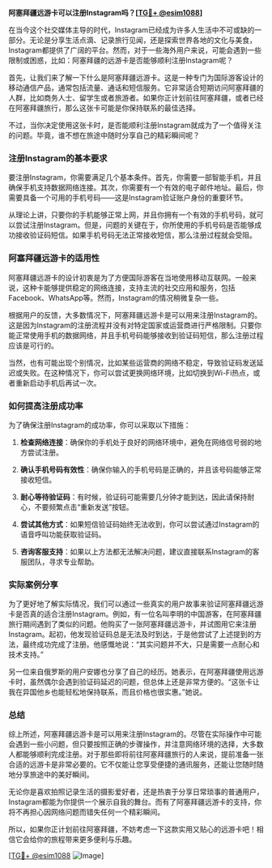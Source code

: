 **阿塞拜疆远游卡可以注册Instagram吗？[[TG💪+ @esim1088](https://t.me/s/esim1088)]**

在当今这个社交媒体主导的时代，Instagram已经成为许多人生活中不可或缺的一部分。无论是分享生活点滴、记录旅行见闻，还是探索世界各地的文化与美食，Instagram都提供了广阔的平台。然而，对于一些海外用户来说，可能会遇到一些限制或困惑，比如：阿塞拜疆的远游卡是否能够顺利注册Instagram呢？

首先，让我们来了解一下什么是阿塞拜疆远游卡。这是一种专门为国际游客设计的移动通信产品，通常包括流量、通话和短信服务。它非常适合短期访问阿塞拜疆的人群，比如商务人士、留学生或者旅游者。如果你正计划前往阿塞拜疆，或者已经在阿塞拜疆旅行，那么这张卡可能是你保持联系的最佳选择。

不过，当你决定使用这张卡时，是否能顺利注册Instagram就成为了一个值得关注的问题。毕竟，谁不想在旅途中随时分享自己的精彩瞬间呢？

### 注册Instagram的基本要求

要注册Instagram，你需要满足几个基本条件。首先，你需要一部智能手机，并且确保手机支持数据网络连接。其次，你需要有一个有效的电子邮件地址。最后，你需要具备一个可用的手机号码——这是Instagram验证账户身份的重要环节。

从理论上讲，只要你的手机能够正常上网，并且你拥有一个有效的手机号码，就可以尝试注册Instagram。但是，问题的关键在于，你所使用的手机号码是否能够成功接收验证码短信。如果手机号码无法正常接收短信，那么注册过程就会受阻。

### 阿塞拜疆远游卡的适用性

阿塞拜疆远游卡的设计初衷是为了方便国际游客在当地使用移动互联网。一般来说，这种卡能够提供稳定的网络连接，支持主流的社交应用和服务，包括Facebook、WhatsApp等。然而，Instagram的情况稍微复杂一些。

根据用户的反馈，大多数情况下，阿塞拜疆远游卡是可以用来注册Instagram的。这是因为Instagram的注册流程并没有对特定国家或运营商进行严格限制。只要你能正常使用手机的数据网络，并且手机号码能够接收到验证码短信，那么注册过程应该是可行的。

当然，也有可能出现个别情况，比如某些运营商的网络不稳定，导致验证码发送延迟或失败。在这种情况下，你可以尝试更换网络环境，比如切换到Wi-Fi热点，或者重新启动手机后再试一次。

### 如何提高注册成功率

为了确保注册Instagram的成功率，你可以采取以下措施：

1. **检查网络连接**：确保你的手机处于良好的网络环境中，避免在网络信号弱的地方尝试注册。
   
2. **确认手机号码有效性**：确保你输入的手机号码是正确的，并且该号码能够正常接收短信。

3. **耐心等待验证码**：有时候，验证码可能需要几分钟才能到达，因此请保持耐心，不要频繁点击“重新发送”按钮。

4. **尝试其他方式**：如果短信验证码始终无法收到，你可以尝试通过Instagram的语音呼叫功能获取验证码。

5. **咨询客服支持**：如果以上方法都无法解决问题，建议直接联系Instagram的客服团队，寻求专业帮助。

### 实际案例分享

为了更好地了解实际情况，我们可以通过一些真实的用户故事来验证阿塞拜疆远游卡是否真的适合注册Instagram。例如，有一位名叫李明的中国游客，在阿塞拜疆旅行期间遇到了类似的问题。他购买了一张阿塞拜疆远游卡，并试图用它来注册Instagram。起初，他发现验证码总是无法及时到达，于是他尝试了上述提到的方法，最终成功完成了注册。他感慨地说：“其实问题并不大，只是需要一点耐心和技术支持。”

另一位来自俄罗斯的用户安娜也分享了自己的经历。她表示，在阿塞拜疆使用远游卡时，虽然偶尔会遇到验证码延迟的问题，但总体上还是非常方便的。“这张卡让我在异国他乡也能轻松地保持联系，而且价格也很实惠。”她说。

### 总结

综上所述，阿塞拜疆远游卡是可以用来注册Instagram的。尽管在实际操作中可能会遇到一些小问题，但只要按照正确的步骤操作，并注意网络环境的选择，大多数人都能够顺利完成注册。对于那些即将前往阿塞拜疆旅行的人来说，提前准备一张合适的远游卡是非常必要的。它不仅能让您享受便捷的通讯服务，还能让您随时随地分享旅途中的美好瞬间。

无论你是喜欢拍照记录生活的摄影爱好者，还是热衷于分享日常琐事的普通用户，Instagram都能为你提供一个展示自我的舞台。而有了阿塞拜疆远游卡的支持，你将不再担心因网络问题而错失任何一个精彩瞬间。

所以，如果你正计划前往阿塞拜疆，不妨考虑一下这款实用又贴心的远游卡吧！相信它会给你的旅程带来更多便利与乐趣。

[[TG💪+ @esim1088](https://t.me/s/esim1088) ![Image](https://i.postimg.cc/4NQfJmqS/Snipaste-2025-05-13-00-14-12.png)]